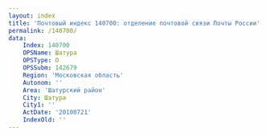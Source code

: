 ```yaml
---
layout: index
title: 'Почтовый индекс 140700: отделение почтовой связи Почты России'
permalink: /140700/
data:
    Index: 140700
    OPSName: Шатура
    OPSType: О
    OPSSubm: 142679
    Region: 'Московская область'
    Autonom: ''
    Area: 'Шатурский район'
    City: Шатура
    City1: ''
    ActDate: '20100721'
    IndexOld: ''
---
```

